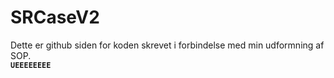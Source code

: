 # SRCaseV2
Dette er github siden for koden skrevet i forbindelse med min udformning af SOP. <br>
**`UEEEEEEEE`**
